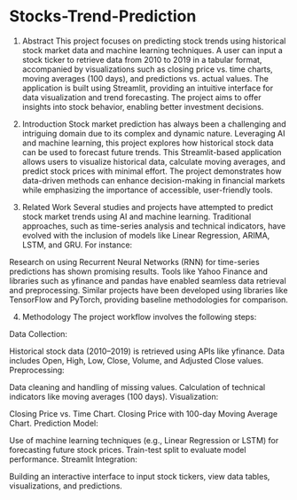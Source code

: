 # Stocks-Trend-Prediction

1. Abstract
This project focuses on predicting stock trends using historical stock market data and machine learning techniques. A user can input a stock ticker to retrieve data from 2010 to 2019 in a tabular format, accompanied by visualizations such as closing price vs. time charts, moving averages (100 days), and predictions vs. actual values. The application is built using Streamlit, providing an intuitive interface for data visualization and trend forecasting. The project aims to offer insights into stock behavior, enabling better investment decisions.

2. Introduction
Stock market prediction has always been a challenging and intriguing domain due to its complex and dynamic nature. Leveraging AI and machine learning, this project explores how historical stock data can be used to forecast future trends. This Streamlit-based application allows users to visualize historical data, calculate moving averages, and predict stock prices with minimal effort. The project demonstrates how data-driven methods can enhance decision-making in financial markets while emphasizing the importance of accessible, user-friendly tools.

3. Related Work
Several studies and projects have attempted to predict stock market trends using AI and machine learning. Traditional approaches, such as time-series analysis and technical indicators, have evolved with the inclusion of models like Linear Regression, ARIMA, LSTM, and GRU. For instance:

Research on using Recurrent Neural Networks (RNN) for time-series predictions has shown promising results.
Tools like Yahoo Finance and libraries such as yfinance and pandas have enabled seamless data retrieval and preprocessing.
Similar projects have been developed using libraries like TensorFlow and PyTorch, providing baseline methodologies for comparison.

4. Methodology
The project workflow involves the following steps:

Data Collection:

Historical stock data (2010–2019) is retrieved using APIs like yfinance.
Data includes Open, High, Low, Close, Volume, and Adjusted Close values.
Preprocessing:

Data cleaning and handling of missing values.
Calculation of technical indicators like moving averages (100 days).
Visualization:

Closing Price vs. Time Chart.
Closing Price with 100-day Moving Average Chart.
Prediction Model:

Use of machine learning techniques (e.g., Linear Regression or LSTM) for forecasting future stock prices.
Train-test split to evaluate model performance.
Streamlit Integration:

Building an interactive interface to input stock tickers, view data tables, visualizations, and predictions.
